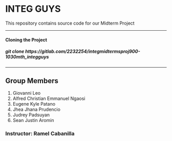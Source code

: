 <div>

<h1>INTEG GUYS</h1>

<p>This repository contains source code for our Midterm Project</p>


<hr/>
<h4>Cloning the Project</h4>
<h5>git clone https://gitlab.com/2232254/integmidtermsproj900-1030mth_integguys</h5> 


<hr/>
<div>
    <h2>Group Members</h2>
<ol>
<li>Giovanni Leo</li>
<li>Alfred Christian Emmanuel Ngaosi</li>
<li>Eugene Kyle Patano</li>
<li>Jhea Jhana Prudencio</li>
<li>Judrey Padsuyan</li>
<li>Sean Justin Aromin</li>
</ol>

<h3>Instructor: Ramel Cabanilla</h3>

</div>

</div>
